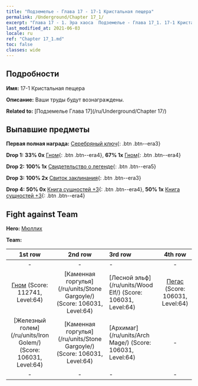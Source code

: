 ```yaml
---
title: "Подземелье - Глава 17 - 17-1 Кристальная пещера"
permalink: /Underground/Chapter 17_1/
excerpt: "Глава 17 - 1. Эра хаоса  Подземелье - Глава 17_1. 17-1 Кристальная пещера"
last_modified_at: 2021-06-03
locale: ru
ref: "Chapter 17_1.md"
toc: false
classes: wide
---
```


## Подробности

 **Имя:** 17-1 Кристальная пещера

 **Описание:** Ваши труды будут вознаграждены.

 **Related to:** [Подземелье Глава 17](/ru/Underground/Chapter 17/)

## Выпавшие предметы

 **Первая полная награда:** [Серебряный ключ](/ItemsRU/con_693/){: .btn .btn--era3}

 **Drop 1:** **33% 0x** [Гном](/ItemsRU/unt_200/){: .btn .btn--era4}, **67% 1x** [Гном](/ItemsRU/unt_200/){: .btn .btn--era4}

 **Drop 2:** **100% 1x** [Свидетельство о легенде](/ItemsRU/mat_67/){: .btn .btn--era5}

 **Drop 3:** **100% 2x** [Свиток заклинания](/ItemsRU/con_694/){: .btn .btn--era3}

 **Drop 4:** **50% 0x** [Книга сущностей +3](/ItemsRU/mat_60/){: .btn .btn--era4}, **50% 1x** [Книга сущностей +3](/ItemsRU/mat_60/){: .btn .btn--era4}


## Fight against Team
 **Hero:** [Мюллих](/ru/heroes/Mullich/)

 **Team:**


  | 1st row | 2nd row | 3rd row | 4th row |
  |:----:|:----:|:----|:----:|
  | - | - | - | - |
  | [Гном](/ru/units/Dwarf/) (Score: 112741, Level:64)  | [Каменная горгулья](/ru/units/Stone Gargoyle/) (Score: 106031, Level:64)  | [Лесной эльф](/ru/units/Wood Elf/) (Score: 106031, Level:64)  | [Пегас](/ru/units/Pegasus/) (Score: 106031, Level:64)  |
  | [Железный голем](/ru/units/Iron Golem/) (Score: 106031, Level:64)  | [Каменная горгулья](/ru/units/Stone Gargoyle/) (Score: 106031, Level:64)  | [Архимаг](/ru/units/Arch Mage/) (Score: 106031, Level:64)  | - |
  | - | - | - | - |


